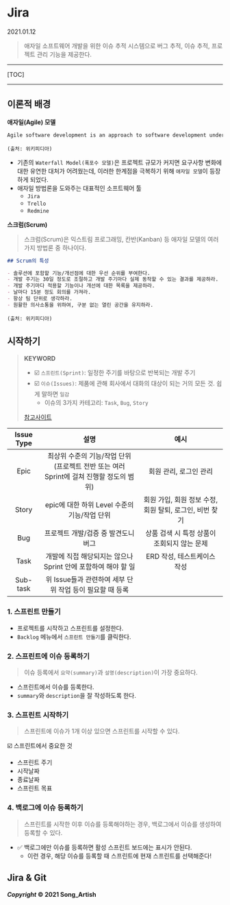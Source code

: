 # Jira

2021.01.12

> 애자일 소프트웨어 개발을 위한 이슈 추적 시스템으로 버그 추적, 이슈 추적, 프로젝트 관리 기능을 제공한다.

---

[TOC]

---



## 이론적 배경

**애자일(Agile) 모델**

```markdown
Agile software development is an approach to software development under which requirements and solutions evolve through the collaborative effort of self-organizing and cross-functional teams and their customer(s)/end user(s).
```

`(출처: 위키피디아)`

- 기존의 `Waterfall Model(폭포수 모델)`은 프로젝트 규모가 커지면 요구사항 변화에 대한 유연한 대처가 어려웠는데, 이러한 한계점을 극복하기 위해 `애자일 모델`이 등장하게 되었다.
- 애자일 방법론을 도와주는 대표적인 소프트웨어 툴
  - `Jira`
  - `Trello`
  - `Redmine`

**스크럼(Scrum)**

> 스크럼(Scrum)은 익스트림 프로그래밍, 칸반(Kanban) 등 애자일 모델의 여러가지 방법론 중 하나이다.

```markdown
## Scrum의 특성

- 솔루션에 포함할 기능/개선점에 대한 우선 순위를 부여한다.
- 개발 주기는 30일 정도로 조절하고 개발 주기마다 실제 동작할 수 있는 결과를 제공하라.
- 개발 주기마다 적용할 기능이나 개선에 대한 목록을 제공하라.
- 날마다 15분 정도 회의를 가져라.
- 항상 팀 단위로 생각하라.
- 원활한 의사소통을 위하여, 구분 없는 열린 공간을 유지하라.
```

`(출처: 위키피디아)`



## 시작하기

> **KEYWORD**
>
> - :ballot_box_with_check: `스프린트(Sprint)`:  일정한 주기를 바탕으로 반복되는 개발 주기
> - :ballot_box_with_check: `이슈(Issues)`: 제품에 관해 회사에서 대화의 대상이 되는 거의 모든 것. 쉽게 말하면 `일감`
>   - 이슈의 3가지 카테고리: `Task`, `Bug`, `Story`
>
> [참고사이트](https://hanminwoo.com/60)

| Issue Type |                             설명                             |                          예시                           |
| :--------: | :----------------------------------------------------------: | :-----------------------------------------------------: |
|    Epic    | 최상위 수준의 기능/작업 단위<br />(프로젝트 전반 또는 여러 Sprint에 걸쳐 진행할 정도의 범위) |                 회원 관리, 로그인 관리                  |
|   Story    |         epic에 대한 하위 Level 수준의 기능/작업 단위         | 회원 가입, 회원 정보 수정, 회원 탈퇴, 로그인, 비번 찾기 |
|    Bug     |             프로젝트 개발/검증 중 발견도니 버그              |       상품 검색 시 특정 상품이 조회되지 않는 문제       |
|    Task    | 개발에 직접 해당되지는 않으나 Sprint 안에 포함하여 해야 할 일 |               ERD 작성, 테스트케이스 작성               |
|  Sub-task  |   위 Issue들과 관련하여 세부 단위 작업 등이 필요할 때 등록   |                                                         |



### 1. 스프린트 만들기

- 프로젝트를 시작하고 스프린트를 설정한다.
- `Backlog` 메뉴에서 `스프린트 만들기`를 클릭한다.

### 2. 스프린트에 이슈 등록하기

> 이슈 등록에서 `요약(summary)`과 `설명(description)`이 가장 중요하다.

- 스프린트에서 이슈를 등록한다.
- `summary`와 `description`을 잘 작성하도록 한다.

### 3. 스프린트 시작하기

> 스프린트에 이슈가 1개 이상 있으면 스프린트를 시작할 수 있다.

:ballot_box_with_check: 스프린트에서 중요한 것

- 스프린트 주기
- 시작날짜
- 종료날짜
- 스프린트 목표

### 4. 백로그에 이슈 등록하기

> 스프린트를 시작한 이후 이슈를 등록해야하는 경우, 백로그에서 이슈를 생성하여 등록할 수 있다.

- :white_check_mark: 백로그에만 이슈를 등록하면 활성 스프린트 보드에는 표시가 안된다.
  - 이런 경우, 해당 이슈를 등록할 때 스프린트에 현재 스프린트를 선택해준다!



## Jira & Git





***Copyright* © 2021 Song_Artish**